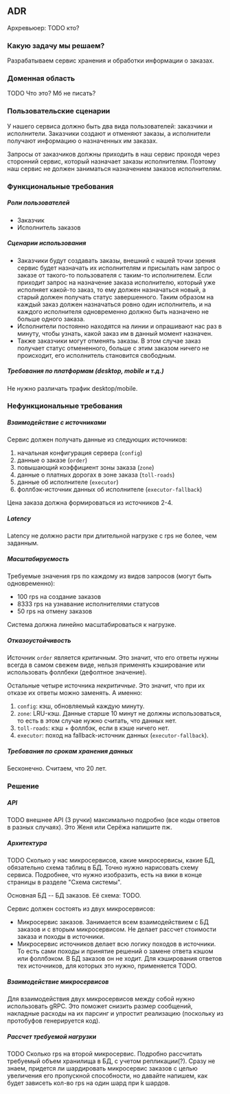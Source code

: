 ## ADR

Архревьюер: TODO кто?

### Какую задачу мы решаем?

Разрабатываем сервис хранения и обработки информации о заказах.


### Доменная область

TODO Что это? Мб не писать?


### Пользовательские сценарии

У нашего сервиса должно быть два вида пользователей: заказчики и исполнители. Заказчики создают и отменяют заказы, а исполнители получают информацию о назначенных им заказах.

Запросы от заказчиков должны приходить в наш сервис проходя через сторонний сервис, который назначает заказы исполнителям. Поэтому наш сервис не должен заниматься назначением заказов исполнителям.


### Функциональные требования

##### Роли пользователей

- Заказчик
- Исполнитель заказов

##### Сценарии использования

- Заказчики будут создавать заказы, внешний с нашей точки зрения сервис будет назначать их исполнителям и присылать нам запрос о заказе от такого-то пользователя с таким-то исполнителем. Если приходит запрос на назначение заказа исполнителю, который уже исполняет какой-то заказ, то ему должен назначаться новый, а старый должен получать статус завершенного. Таким образом на каждый заказ должен назначаться ровно один исполнитель, и на каждого исполнителя одновременно должно быть назначено не больше одного заказа.
- Исполнители постоянно находятся на линии и опрашивают нас раз в минуту, чтобы узнать, какой заказ им в данный момент назначен.
- Также заказчики могут отменять заказы. В этом случае заказ получает статус отмененного, больше с этим заказом ничего не происходит, его исполнитель становится свободным.

##### Требования по платформам (desktop, mobile и т.д.)

Не нужно различать трафик desktop/mobile.

### Нефункциональные требования

##### Взаимодействие с источниками

Сервис должен получать данные из следующих источников:

1. начальная конфигурация сервера (`config`)
2. данные о заказе (`order`)
3. повышающий коэффициент зоны заказа (`zone`)
4. данные о платных дорогах в зоне заказа (`toll-roads`)
5. данные об исполнителе (`executor`)
6. фоллбэк-источник данных об исполнителе (`executor-fallback`)

Цена заказа должна формироваться из источников 2-4.

##### Latency

Latency не должно расти при длительной нагрузке с rps не более, чем заданным.

##### Масштабируемость


Требуемые значения rps по каждому из видов запросов (могут быть одновременно):
- 100 rps на создание заказов
- 8333 rps на узнавание исполнителями статусов
- 50 rps на отмену заказов

Система должна линейно масштабироваться к нагрузке.

##### Отказоустойчивость

Источник `order` является *критичным*. Это значит, что его ответы нужны всегда в самом свежем виде, нельзя применять кэширование или использовать фоллбеки (дефолтное значение).

Остальные четыре источника *некритичные*. Это значит, что при их отказе их ответы можно заменять. А именно:

1. `config`: кэш, обновляемый каждую минуту.
2. `zone`: LRU-кэш. Данные старше 10 минут не должны использоваться, то есть в этом случае нужно считать, что данных нет.
3. `toll-roads`: кэш + фоллбэк, если в кэше ничего нет.
4. `executor`: поход на fallback-источник данных (`executor-fallback`).

##### Требования по срокам хранения данных

Бесконечно. Считаем, что 20 лет.


### Решение

##### API

TODO внешнее API (3 ручки) максимально подробно (все коды ответов в разных случаях). Это Женя или Серёжа напишите пж.

##### Архитектура

TODO Сколько у нас микросервисов, какие микросервисы, какие БД, обязательно схема таблиц в БД. Точно нужно нарисовать схему сервиса. Подробнее, что нужно изобразить, есть на вики в конце страницы в разделе "Схема системы".

Основная БД -- БД заказов. Её схема: TODO.

Сервис должен состоять из двух микросервисов:
- Микросервис заказов. Занимается всем взаимодействием с БД заказов и с вторым микросервисом. Не делает рассчет стоимости заказа и походы в источники.
- Микросервис источников делает всю логику походов в источники. То есть сами походы и принятие решений о замене ответа кэшом или фоллбэком. В БД заказов он не ходит. Для кэширования ответов тех источников, для которых это нужно, применяется TODO.

##### Взаимодействие микросервисов

Для взаимодействия двух микросервисов между собой нужно использовать gRPC. Это поможет снизить размер сообщений, накладные расходы на их парсинг и упростит реализацию (поскольку из протобуфов генерируется код).

##### Рассчет требуемой нагрузки

TODO Сколько rps на второй микросервис. Подробно рассчитать требуемый объем хранилища в БД, с учетом репликации(?). Сразу не знаем, придется ли шардировать микросервис заказов с целью увеличения его пропускной способности, но давайте напишем, как будет зависеть кол-во rps на один шард при k шардов. 
